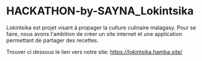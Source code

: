 # HACKATHON-by-SAYNA_Lokintsika

Lokintsika est projet visant à propager la culture culinaire malagasy.
Pour se faire, nous avons l'ambition de créer un site internet et une application permettant de partager des recettes.

Trouver ci dessous le lien vers notre site:
https://lokintsika.hamba.site/
